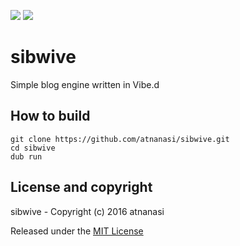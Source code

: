 [![][mit-badge]][mit] [![][Build Status]][travisci]

# sibwive
Simple blog engine written in Vibe.d

## How to build
```
git clone https://github.com/atnanasi/sibwive.git
cd sibwive
dub run
```

## License and copyright
sibwive - Copyright (c) 2016 atnanasi

Released under the [MIT License][mit]

[mit]:https://opensource.org/licenses/MIT
[mit-badge]:https://img.shields.io/badge/license-MIT-444444.svg?style=flat-squrare

[Build Status]:https://travis-ci.org/atnanasi/sibwive.svg?branch=master
[travisci]:https://travis-ci.org/atnanasi/sibwive